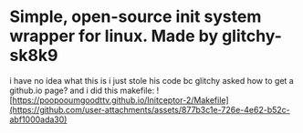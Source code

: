 # Simple, open-source init system wrapper for linux. Made by glitchy-sk8k9 

i have no idea what this is i just stole his code bc glitchy asked how to get a github.io page?
and i did this 
makefile: ![https://poopooumgoodttv.github.io/Initceptor-2/Makefile](https://github.com/user-attachments/assets/877b3c1e-726e-4e62-b52c-abf1000ada30)



